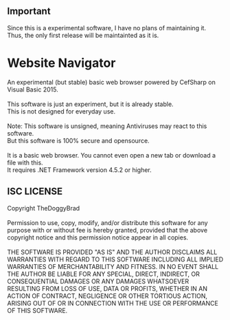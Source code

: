 ## Important
Since this is a experimental software, I have no plans of maintaining it. Thus, the only first release will be maintainted as it is.

# Website Navigator
An experimental (but stable) basic web browser powered by CefSharp on Visual Basic 2015.
<br>
<br>
This software is just an experiment, but it is already stable.
<br>
This is not designed for everyday use.
<br>
<br>
Note: This software is unsigned, meaning Antiviruses may react to this software. 
<br>
But this software is 100% secure and opensource.
<br>
<br>
It is a basic web browser. You cannot even open a new tab or download a file with this.
<br>
It requires .NET Framework version 4.5.2 or higher.

## ISC LICENSE
Copyright TheDoggyBrad
<br>
<br>
Permission to use, copy, modify, and/or distribute this software for any purpose with or without fee is hereby granted, provided that the above copyright notice and this permission notice appear in all copies.
<br>
<br>
THE SOFTWARE IS PROVIDED "AS IS" AND THE AUTHOR DISCLAIMS ALL WARRANTIES WITH REGARD TO THIS SOFTWARE INCLUDING ALL IMPLIED WARRANTIES OF MERCHANTABILITY AND FITNESS. IN NO EVENT SHALL THE AUTHOR BE LIABLE FOR ANY SPECIAL, DIRECT, INDIRECT, OR CONSEQUENTIAL DAMAGES OR ANY DAMAGES WHATSOEVER RESULTING FROM LOSS OF USE, DATA OR PROFITS, WHETHER IN AN ACTION OF CONTRACT, NEGLIGENCE OR OTHER TORTIOUS ACTION, ARISING OUT OF OR IN CONNECTION WITH THE USE OR PERFORMANCE OF THIS SOFTWARE.
